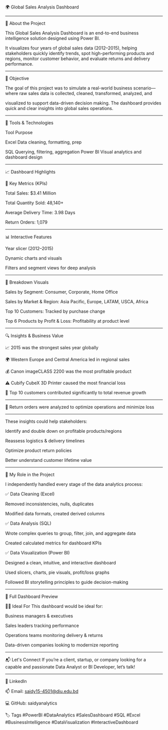 🌍 Global Sales Analysis Dashboard

---


👋 About the Project


This Global Sales Analysis Dashboard is an end-to-end business intelligence solution designed using Power BI. 

It visualizes four years of global sales data (2012–2015), helping stakeholders quickly identify trends, spot high-performing products and regions, monitor customer behavior, and evaluate returns and delivery performance.


---



🚀 Objective


The goal of this project was to simulate a real-world business scenario—where raw sales data is collected, cleaned, transformed, analyzed, and 

visualized to support data-driven decision making. The dashboard provides quick and clear insights into global sales operations.


---


📌 Tools & Technologies


Tool	Purpose


Excel	Data cleaning, formatting, prep


SQL	Querying, filtering, aggregation
Power BI	Visual analytics and dashboard design


---


📈 Dashboard Highlights


🎯 Key Metrics (KPIs)


Total Sales: $3.41 Million

Total Quantity Sold: 48,140+

Average Delivery Time: 3.98 Days

Return Orders: 1,079


---


📊 Interactive Features


Year slicer (2012–2015)

Dynamic charts and visuals

Filters and segment views for deep analysis


---



🧩 Breakdown Visuals


Sales by Segment: Consumer, Corporate, Home Office


Sales by Market & Region: Asia Pacific, Europe, LATAM, USCA, Africa


Top 10 Customers: Tracked by purchase change


Top 6 Products by Profit & Loss: Profitability at product level



---



🔍 Insights & Business Value

📈 2015 was the strongest sales year globally


🌍 Western Europe and Central America led in regional sales


💰 Canon imageCLASS 2200 was the most profitable product


⚠️ Cubify CubeX 3D Printer caused the most financial loss


👥 Top 10 customers contributed significantly to total revenue growth


---


🔄 Return orders were analyzed to optimize operations and minimize loss


---


These insights could help stakeholders:


Identify and double down on profitable products/regions


Reassess logistics & delivery timelines


Optimize product return policies


Better understand customer lifetime value


---


🧠 My Role in the Project


I independently handled every stage of the data analytics process:

✅ Data Cleaning (Excel)

Removed inconsistencies, nulls, duplicates

Modified data formats, created derived columns


✅ Data Analysis (SQL)


Wrote complex queries to group, filter, join, and aggregate data

Created calculated metrics for dashboard KPIs


✅ Data Visualization (Power BI)

Designed a clean, intuitive, and interactive dashboard

Used slicers, charts, pie visuals, profit/loss graphs

Followed BI storytelling principles to guide decision-making

---


📸 Full Dashboard Preview


👨‍💼 Ideal For
This dashboard would be ideal for:


Business managers & executives


Sales leaders tracking performance


Operations teams monitoring delivery & returns


Data-driven companies looking to modernize reporting

---

📬 Let's Connect
If you’re a client, startup, or company looking for a capable and passionate Data Analyst or BI Developer, let’s talk!



---


🔗 LinkedIn

📫 Email: saidy15-4501@diu.edu.bd

💻 GitHub: saidyanalytics

🏷️ Tags
#PowerBI #DataAnalytics #SalesDashboard #SQL #Excel #BusinessIntelligence #DataVisualization #InteractiveDashboard
